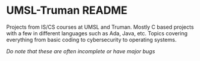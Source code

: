 # UMSL-Truman README

Projects from IS/CS courses at UMSL and Truman.  Mostly C based projects with a few in different languages such as Ada, Java, etc.  Topics covering everything from basic coding to cybersecurity to operating systems. 

*Do note that these are often incomplete or have major bugs*
